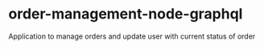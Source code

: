 # order-management-node-graphql
Application to manage orders and update user with current status of order
